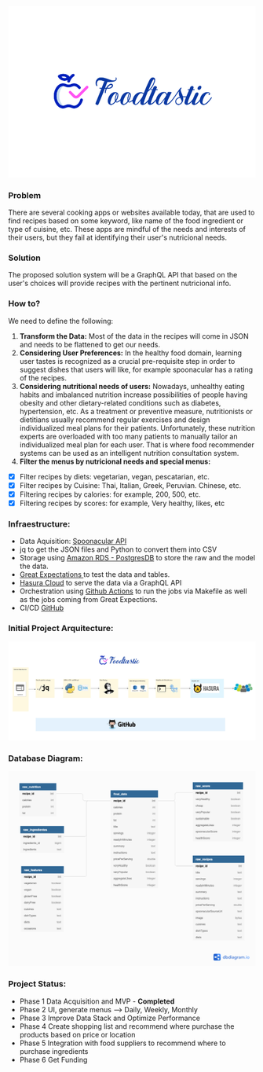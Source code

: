 ![img.png](FoodTastic_Logo.png)

### Problem

There are several cooking apps or websites available today, that are used to find recipes based on some keyword, like name of the food ingredient or type of cuisine, etc. These apps are mindful of the needs and interests of their users, but they fail at identifying their user's nutricional needs.
### Solution

The proposed solution system will be a GraphQL API that based on the user's choices will provide recipes with the pertinent nutricional info.

### How to?

We need to define the following:

 1. **Transform the Data:** Most of the data in the recipes will come in JSON and needs to be flattened to get our needs.
 2. **Considering User Preferences:** In the healthy food domain, learning user tastes is recognized as a crucial pre-requisite step in order to suggest dishes that users will like, for example spoonacular has a rating of the recipes.
 3. **Considering nutritional needs of users:** Nowadays, unhealthy eating habits and imbalanced nutrition increase possibilities of people having obesity and other dietary-related conditions such as diabetes, hypertension, etc. As a treatment or preventive measure, nutritionists or dietitians usually recommend regular exercises and design individualized meal plans for their patients. Unfortunately, these nutrition experts are overloaded with too many patients to manually tailor an individualized meal plan for each user. That is where food recommender systems can be used as an intelligent nutrition consultation system.
 4. **Filter the menus by nutricional needs and special menus:**
 - [x] Filter recipes by diets:  vegetarian, vegan, pescatarian, etc.
 - [x] Filter recipes by Cuisine: Thai, Italian, Greek, Peruvian. Chinese, etc.
 - [x] Filtering recipes by calories: for example, 200, 500, etc.
 - [x] Filtering recipes by scores: for example, Very healthy, likes, etc

### **Infraestructure:**

 - Data Aquisition:   [Spoonacular API](https://spoonacular.com/food-api/docs)
 - jq to get the JSON files and Python to convert them into CSV
 - Storage using [Amazon RDS - PostgresDB](https://aws.amazon.com/free/?all-free-tier.sort-by=item.additionalFields.SortRank&all-free-tier.sort-order=asc&awsf.Free%20Tier%20Types=*all&awsf.Free%20Tier%20Categories=categories%23databases&trk=ps_a134p000006paacAAA&trkCampaign=acq_paid_search_brand&sc_channel=PS&sc_campaign=acquisition_DACH&sc_publisher=Google&sc_category=Database&sc_country=DACH&sc_geo=EMEA&sc_outcome=acq&sc_detail=aws%20postgre%20sql&sc_content=Postgresql_e&sc_matchtype=e&sc_segment=495000475407&sc_medium=ACQ-P|PS-GO|Brand|Desktop|SU|Database|Solution|DACH|EN|Text|xx|EU&s_kwcid=AL!4422!3!495000475407!e!!g!!aws%20postgre%20sql&ef_id=Cj0KCQjwwLKFBhDPARIsAPzPi-IZq80to9E2nKMmtPVHBCwVLuQNIJp7k8HAJcPe-ciqgJE6Cu-7UbcaAqw9EALw_wcB:G:s&s_kwcid=AL!4422!3!495000475407!e!!g!!aws%20postgre%20sql) to store the raw and the model the data.
 - [Great Expectations ](https://greatexpectations.io/) to test the data and tables.
 - [Hasura Cloud](https://hasura.io/cloud/) to serve the data via a GraphQL API
 - Orchestration using [Github Actions](https://github.com/features/actions) to run the jobs via Makefile as well as the jobs coming from Great Expections.
 - CI/CD [GitHub](https://github.com/)

### **Initial Project Arquitecture:**

![img.png](architecture.jpeg)

### **Database Diagram:**

![img.png](db_diagram.png)

### **Project Status:**

- Phase 1 Data Acquisition and MVP - **Completed**
- Phase 2 UI, generate menus --> Daily, Weekly, Monthly 
- Phase 3 Improve Data Stack and Optimize Performance
- Phase 4 Create shopping list and recommend where purchase the products based on price or location
- Phase 5 Integration with food suppliers to recommend where to purchase ingredients
- Phase 6 Get Funding
